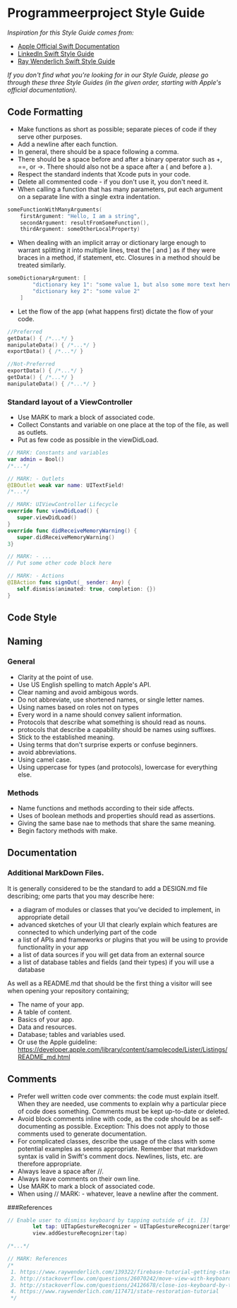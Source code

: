 # Programmeerproject Style Guide

*Inspiration for this Style Guide comes from:*
- <a href="https://developer.apple.com/library/content/documentation/Swift/Conceptual/Swift_Programming_Language/index.html#//apple_ref/doc/uid/TP40014097-CH3-ID0">Apple Official Swift Documentation<a>
- <a href="https://github.com/linkedin/swift-style-guide#3-coding-style">LinkedIn Swift Style Guide<a>
- <a href="https://github.com/raywenderlich/swift-style-guide">Ray Wenderlich Swift Style Guide<a>

*If you don't find what you're looking for in our Style Guide, please go through these three Style Guides (in the given order, starting with Apple's official documentation).*

## Code Formatting

- Make functions as short as possible; separate pieces of code if they serve other purposes.
- Add a newline after each function.
- In general, there should be a space following a comma.
- There should be a space before and after a binary operator such as +, ==, or ->. There should also not be a space after a ( and before a ).
- Respect the standard indents that Xcode puts in your code.
- Delete all commented code - if you don't use it, you don't need it.
- When calling a function that has many parameters, put each argument on a separate line with a single extra indentation.
```Swift
someFunctionWithManyArguments(
    firstArgument: "Hello, I am a string",
    secondArgument: resultFromSomeFunction(),
    thirdArgument: someOtherLocalProperty)
```
- When dealing with an implicit array or dictionary large enough to warrant splitting it into multiple lines, treat the [ and ] as if they were braces in a method, if statement, etc. Closures in a method should be treated similarly.
```Swift
someDictionaryArgument: [
        "dictionary key 1": "some value 1, but also some more text here",
        "dictionary key 2": "some value 2"
    ]
```
- Let the flow of the app (what happens first) dictate the flow of your code.
```Swift
//Preferred
getData() { /*...*/ }
manipulateData() { /*...*/ }
exportData() { /*...*/ }

//Not-Preferred
exportData() { /*...*/ }
getData() { /*...*/ }
manipulateData() { /*...*/ }
```

### Standard layout of a ViewController
- Use MARK to mark a block of associated code.
- Collect Constants and variable on one place at the top of the file, as well as outlets.
- Put as few code as possible in the viewDidLoad.

```Swift
// MARK: Constants and variables
var admin = Bool()
/*...*/

// MARK: - Outlets
@IBOutlet weak var name: UITextField!
/*...*/

// MARK: UIViewController Lifecycle
override func viewDidLoad() {
   super.viewDidLoad()
}
override func didReceiveMemoryWarning() {
   super.didReceiveMemoryWarning()
3}

// MARK: - ...
// Put some other code block here

// MARK: - Actions
@IBAction func signOut(_ sender: Any) {
   self.dismiss(animated: true, completion: {})
}
```

## Code Style

## Naming

### General

- Clarity at the point of use. 
- Use US English spelling to match Apple's API.
- Clear naming and avoid ambigous words.
- Do not abbreviate, use shortened names, or single letter names.
- Using names based on roles not on types
- Every word  in a name should convey salient information.
- Protocols that describe what something is should read as nouns.
- protocols that describe a capability should be names using suffixes.
- Stick to the established meaning. 
- Using terms that don't surprise experts or confuse beginners. 
- avoid abbreviations.
- Using camel case.
- Using uppercase for types (and protocols), lowercase for everything else. 


### Methods
- Name functions and methods according to their side affects.
- Uses of boolean methods and properties should read as assertions.
- Giving the same base nae to methods that share the same meaning.
- Begin factory methods with make.

## Documentation

### Additional MarkDown Files.
It is generally considered to be the standard to add a DESIGN.md file describing;
ome parts that you may describe here:

- a diagram of modules or classes that you’ve decided to implement, in appropriate detail
- advanced sketches of your UI that clearly explain which features are connected to which underlying part of the code
- a list of APIs and frameworks or plugins that you will be using to provide functionality in your app
- a list of data sources if you will get data from an external source
- a list of database tables and fields (and their types) if you will use a database

As well as a README.md that should be the first thing a visitor will see when opening your repository containing;
- The name of your app.
- A table of content.
- Basics of your app.
- Data and resources.
- Database; tables and variables used.
- Or use the Apple guideline: https://developer.apple.com/library/content/samplecode/Lister/Listings/README_md.html

## Comments

- Prefer well written code over comments: the code must explain itself. When they are needed, use comments to explain why a particular piece of code does something. Comments must be kept up-to-date or deleted.
- Avoid block comments inline with code, as the code should be as self-documenting as possible. Exception: This does not apply to those comments used to generate documentation.
- For complicated classes, describe the usage of the class with some potential examples as seems appropriate. Remember that markdown syntax is valid in Swift's comment docs. Newlines, lists, etc. are therefore appropriate.
- Always leave a space after //.
- Always leave comments on their own line.
- Use MARK to mark a block of associated code.
- When using // MARK: - whatever, leave a newline after the comment.

###References
```Swift
// Enable user to dismiss keyboard by tapping outside of it. [3]
        let tap: UITapGestureRecognizer = UITapGestureRecognizer(target: self, action: #selector(LoginViewController.dismissKeyboard))
        view.addGestureRecognizer(tap)

/*...*/

// MARK: References
/*
 1. https://www.raywenderlich.com/139322/firebase-tutorial-getting-started-2
 2. http://stackoverflow.com/questions/26070242/move-view-with-keyboard-using-swift
 3. http://stackoverflow.com/questions/24126678/close-ios-keyboard-by-touching-anywhere-using-swift
 4. https://www.raywenderlich.com/117471/state-restoration-tutorial
 */
```

